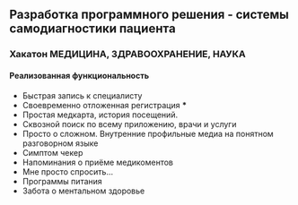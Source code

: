 <h2> Разработка программного решения - системы самодиагностики пациента </h2>

<h3> Хакатон МЕДИЦИНА, ЗДРАВООХРАНЕНИЕ, НАУКА </h3>

<h4> Реализованная функциональность </h4>
<ul>
    <li> Быстрая запись к специалисту </li>
    <li> Своевременно отложенная регистрация <b>*</b> </li>
    <li> Простая медкарта, история посещений. </li>
    <li> Сквозной поиск по всему приложению, врачи и услуги </li>
    <li> Просто о сложном. Внутренние профильные медиа на понятном разговорном языке</li>
    <li> Симптом чекер </li>
    <li> Напоминания о приёме медикоментов </li>
    <li> Мне просто спросить... </li>
    <li> Программы питания </li>
    <li> Забота о ментальном здоровье </li>
    
</ul>